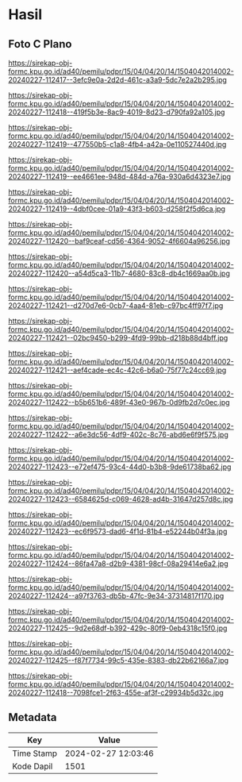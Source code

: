# Hasil

## Foto C Plano

https://sirekap-obj-formc.kpu.go.id/ad40/pemilu/pdpr/15/04/04/20/14/1504042014002-20240227-112417--3efc9e0a-2d2d-461c-a3a9-5dc7e2a2b295.jpg

https://sirekap-obj-formc.kpu.go.id/ad40/pemilu/pdpr/15/04/04/20/14/1504042014002-20240227-112418--419f5b3e-8ac9-4019-8d23-d790fa92a105.jpg

https://sirekap-obj-formc.kpu.go.id/ad40/pemilu/pdpr/15/04/04/20/14/1504042014002-20240227-112419--477550b5-c1a8-4fb4-a42a-0e110527440d.jpg

https://sirekap-obj-formc.kpu.go.id/ad40/pemilu/pdpr/15/04/04/20/14/1504042014002-20240227-112419--ee4661ee-948d-484d-a76a-930a6d4323e7.jpg

https://sirekap-obj-formc.kpu.go.id/ad40/pemilu/pdpr/15/04/04/20/14/1504042014002-20240227-112419--4dbf0cee-01a9-43f3-b603-d258f2f5d6ca.jpg

https://sirekap-obj-formc.kpu.go.id/ad40/pemilu/pdpr/15/04/04/20/14/1504042014002-20240227-112420--baf9ceaf-cd56-4364-9052-4f6604a96256.jpg

https://sirekap-obj-formc.kpu.go.id/ad40/pemilu/pdpr/15/04/04/20/14/1504042014002-20240227-112420--a54d5ca3-11b7-4680-83c8-db4c1669aa0b.jpg

https://sirekap-obj-formc.kpu.go.id/ad40/pemilu/pdpr/15/04/04/20/14/1504042014002-20240227-112421--d270d7e6-0cb7-4aa4-81eb-c97bc4ff97f7.jpg

https://sirekap-obj-formc.kpu.go.id/ad40/pemilu/pdpr/15/04/04/20/14/1504042014002-20240227-112421--02bc9450-b299-4fd9-99bb-d218b88d4bff.jpg

https://sirekap-obj-formc.kpu.go.id/ad40/pemilu/pdpr/15/04/04/20/14/1504042014002-20240227-112421--aef4cade-ec4c-42c6-b6a0-75f77c24cc69.jpg

https://sirekap-obj-formc.kpu.go.id/ad40/pemilu/pdpr/15/04/04/20/14/1504042014002-20240227-112422--b5b651b6-489f-43e0-967b-0d9fb2d7c0ec.jpg

https://sirekap-obj-formc.kpu.go.id/ad40/pemilu/pdpr/15/04/04/20/14/1504042014002-20240227-112422--a6e3dc56-4df9-402c-8c76-abd6e6f9f575.jpg

https://sirekap-obj-formc.kpu.go.id/ad40/pemilu/pdpr/15/04/04/20/14/1504042014002-20240227-112423--e72ef475-93c4-44d0-b3b8-9de61738ba62.jpg

https://sirekap-obj-formc.kpu.go.id/ad40/pemilu/pdpr/15/04/04/20/14/1504042014002-20240227-112423--6584625d-c069-4628-ad4b-31647d257d8c.jpg

https://sirekap-obj-formc.kpu.go.id/ad40/pemilu/pdpr/15/04/04/20/14/1504042014002-20240227-112423--ec6f9573-dad6-4f1d-81b4-e52244b04f3a.jpg

https://sirekap-obj-formc.kpu.go.id/ad40/pemilu/pdpr/15/04/04/20/14/1504042014002-20240227-112424--86fa47a8-d2b9-4381-98cf-08a29414e6a2.jpg

https://sirekap-obj-formc.kpu.go.id/ad40/pemilu/pdpr/15/04/04/20/14/1504042014002-20240227-112424--a97f3763-db5b-47fc-9e34-37314817f170.jpg

https://sirekap-obj-formc.kpu.go.id/ad40/pemilu/pdpr/15/04/04/20/14/1504042014002-20240227-112425--9d2e68df-b392-429c-80f9-0eb4318c15f0.jpg

https://sirekap-obj-formc.kpu.go.id/ad40/pemilu/pdpr/15/04/04/20/14/1504042014002-20240227-112425--f87f7734-99c5-435e-8383-db22b62166a7.jpg

https://sirekap-obj-formc.kpu.go.id/ad40/pemilu/pdpr/15/04/04/20/14/1504042014002-20240227-112418--7098fce1-2f63-455e-af3f-c29934b5d32c.jpg


## Metadata

| Key        | Value               |
| ---------- | ------------------- |
| Time Stamp | 2024-02-27 12:03:46 |
| Kode Dapil | 1501                |



